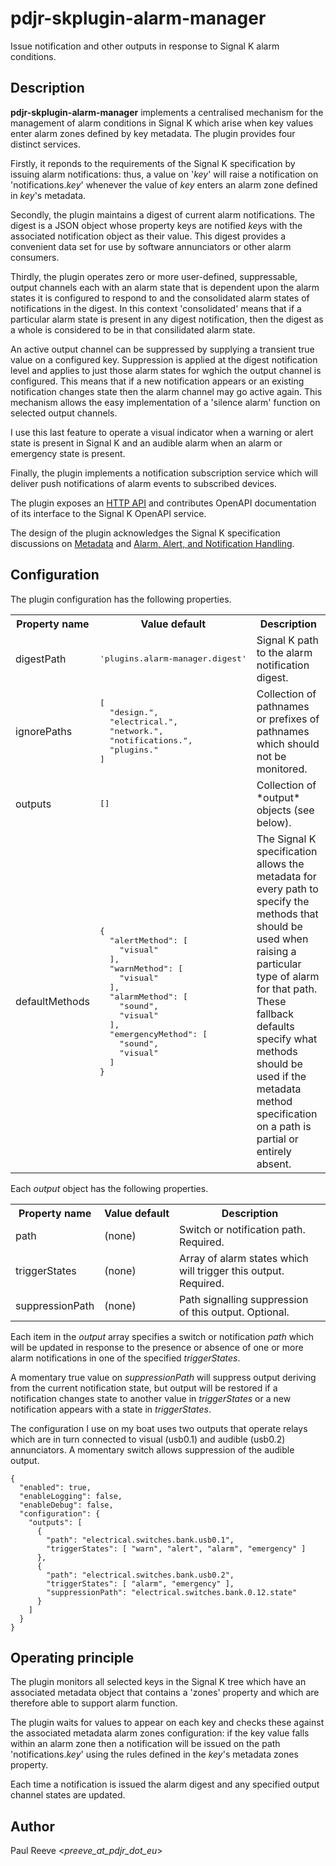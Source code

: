 # pdjr-skplugin-alarm-manager

Issue notification and other outputs in response to Signal K alarm
conditions.

## Description

__pdjr-skplugin-alarm-manager__ implements a centralised mechanism for
the management of alarm conditions in Signal K which arise when key
values enter alarm zones defined by key metadata.
The plugin provides four distinct services.

Firstly, it reponds to the requirements of the Signal K specification
by issuing alarm notifications: thus, a value on '*key*' will raise a
notification on 'notifications.*key*' whenever the value of *key* enters
an alarm zone defined in *key*'s metadata.

Secondly, the plugin maintains a digest of current alarm notifications.
The digest is a JSON object whose property keys are notified *key*s
with the associated notification object as their value.
This digest provides a convenient data set for use by software
annunciators or other alarm consumers.

Thirdly, the plugin operates zero or more user-defined, suppressable,
output channels each with an alarm state that is dependent upon the
alarm states it is configured to respond to and the consolidated alarm
states of notifications in the digest.
In this context 'consolidated' means that if a particular alarm state
is present in any digest notification, then the digest as a whole is
considered to be in that consilidated alarm state.

An active output channel can be suppressed by supplying a transient
true value on a configured key.
Suppression is applied at the digest notification level and applies
to just those alarm states for wghich the output channel is configured.
This means that if a new notification appears or an existing notification
changes state then the alarm channel may go active again.
This mechanism allows the easy implementation of a 'silence alarm'
function on selected output channels.

I use this last feature to operate a visual indicator when a warning
or alert state is present in Signal K and an audible alarm when an alarm
or emergency state is present.

Finally, the plugin implements a notification subscription service
which will deliver push notifications of alarm events to subscribed
devices.

The plugin exposes an
[HTTP API](https://pdjr-signalk.github.io/pdjr-skplugin-alarm-manager/)
and contributes OpenAPI documentation of its interface to the Signal
K OpenAPI service.

The design of the plugin acknowledges the Signal K specification
discussions on 
[Metadata](https://github.com/SignalK/specification/blob/master/gitbook-docs/data_model_metadata.md)
and
[Alarm, Alert, and Notification Handling](https://github.com/SignalK/specification/blob/master/gitbook-docs/notifications.md).

## Configuration

The plugin configuration has the following properties.

<table>
<tr><th>Property&nbsp;name</th><th>Value&nbsp;default</th><th>Description</th></tr>
<tr>
<td>digestPath</td>
<td><pre>'plugins.alarm-manager.digest'</pre></td>
<td>Signal K path to the alarm notification digest.</td>
</tr>
<tr>
<td>ignorePaths</td>
<td><pre>
[
  "design.",
  "electrical.",
  "network.",
  "notifications.",
  "plugins."
]
</pre></td>
<td>Collection of pathnames or prefixes of pathnames which should not be monitored.</td>
</tr>
<tr>
<td>outputs</td>
<td><pre>[]</pre></td>
<td>Collection of *output* objects (see below).</td>
</tr>
<tr>
<td>defaultMethods</td>
<td><pre>
{
  "alertMethod": [
    "visual"
  ],
  "warnMethod": [
    "visual"
  ],
  "alarmMethod": [
    "sound",
    "visual"
  ],
  "emergencyMethod": [
    "sound",
    "visual"
  ]
}
</pre></td>
<td>
The Signal K specification allows the metadata for every path to
specify the methods that should be used when raising a particular
type of alarm for that path.
These fallback defaults specify what methods should be used if the
metadata method specification on a path is partial or entirely absent.
</td>
</tr>
</table>

Each *output* object has the following properties.
<table>
<tr><th>Property&nbsp;name</th><th>Value&nbsp;default</th><th>Description</th></tr>
<tr>
<td>path</td>
<td>(none)</td>
<td>
Switch or notification path.
Required.
</td>
</tr>
<tr>
<td>triggerStates</td>
<td>(none)</td>
<td>
Array of alarm states which will trigger this output.
Required.
</td>
</tr>
<tr>
<td>suppressionPath</td>
<td>(none)</td>
<td>
Path signalling suppression of this output.
Optional.
</td>
</tr>
</table>

Each item in the *output* array specifies a switch or notification
*path* which will be updated in response to the presence or absence
of one or more alarm notifications in one of the specified
*triggerStates*.

A momentary true value on *suppressionPath* will suppress output
deriving from the current notification state, but output will be
restored if a notification changes state to another value in
*triggerStates* or a new notification appears with a state in
*triggerStates*.

The configuration I use on my boat uses two outputs that operate relays
which are in turn connected to visual (usb0.1) and audible (usb0.2)
annunciators.
A momentary switch allows suppression of the audible output.
```
{
  "enabled": true,
  "enableLogging": false,
  "enableDebug": false,
  "configuration": {
    "outputs": [
      {
        "path": "electrical.switches.bank.usb0.1",
        "triggerStates": [ "warn", "alert", "alarm", "emergency" ]
      },
      {
        "path": "electrical.switches.bank.usb0.2",
        "triggerStates": [ "alarm", "emergency" ],
        "suppressionPath": "electrical.switches.bank.0.12.state"
      }
    ]
  }
}
```

## Operating principle

The plugin monitors all selected keys in the Signal K tree which have
an associated metadata object that contains a 'zones' property and
which are therefore able to support alarm function.

The plugin waits for values to appear on each key and checks these
against the associated metadata alarm zones configuration: if the key
value falls within an alarm zone then a notification will be issued on
the path 'notifications.*key*' using the rules defined in the *key*'s
metadata zones property.

Each time a notification is issued the alarm digest and any specified
output channel states are updated.

## Author

Paul Reeve <*preeve_at_pdjr_dot_eu*>
